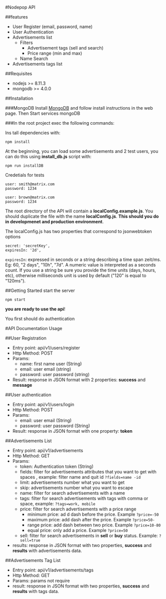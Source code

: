#Nodepop API

##features
* User Register (email, password, name)
* User Authentication
* Advertisements list
	* Filters 
		* Advertisement tags (sell and search)
		* Price range (min and max)
	* Name Search
* Advertisements tags list

##Requisites
 * nodejs >= 8.11.3
 * mongodb >= 4.0.0

##Installation

###MongoDB
Install [MongoDB](https://www.mongodb.com) and follow install instructions in the web page. Then Start services mongoDB

###In the root project exec the following commands:

Ins tall dependencies with:

```shell
npm install
```

At the beginning, you can load some advertisements and 2 test users, you can do this using **install_db.js** script with:

```shell
npm run installDB
```
Credetials for tests

```
user: smith@matrix.com
password: 1234

user: brown@matrix.com
password: 1234
```

The root directory of the API will contain a **localConfig.example.js**. You should duplicate the file with the name **localConfig.js**. **This should you do in developmenet and production environment**.

The localConfig.js has two properties that correspond to jsonwebtoken options

```
secret: 'secretKey',
expiresIn: '2d',
```

```expiresIn```: expressed in seconds or a string describing a time span zeit/ms. Eg: 60, "2 days", "10h", "7d". A numeric value is interpreted as a seconds count. If you use a string be sure you provide the time units (days, hours, etc), otherwise milliseconds unit is used by default ("120" is equal to "120ms").

##Getting Started
start the server

```
npm start
```

**you are ready to use the api**!

You first should do authentication 

#API Documentation Usage
 
##User Registration
* Entry point: api/v1/users/register
* Http Method: POST
* Params:
	* name: first name user (String)	
	* email: user email (string)
	* password: user password (string)
* Result: response in JSON format with 2 properties: **success** and **message**

##User authentication
* Entry point: api/v1/users/login
* Http Method: POST
* Params:
	* email: user email (String)
	* password: user password (String)
* Result: response in JSON format with one property: **token**


##Advertisements List
* Entry point: api/v1/advertisements
* Http Method: GET
* Params:
	* token: Authentication token (String)
	* fields: filter for advertisements attributes that you want to get with spaces , example: filter name and quit id ```?fields=name -id```
    * limit: advertisements number what you want to get 
    * skip: advertisements number what you want to escape
    * name: filter for search advertisements with a name
    * tags: filter for search advertisements with tags with comma or space, example: ```?tags=work, mobile ```
    * price: filter for search advertisements with a price range
        * minimum price: ad d dash before the price. Example ```?price=-50```
        * maximum price: add dash after the price. Example ```?price=50-```
        * range price: add dash between two price. Example ```?price=10-80```
        * equal price: only add a price. Example ```?price=50```
    * sell: filter for search advertisements in **sell** or **buy** status. Example: ```?sell=true```
* results: response in JSON format with two properties, **success** and **results** with advertisements data.

##Advertisements Tag List
* Entry point: api/v1/advertisements/tags
* Http Method: GET
* Params: params not require
* result: response in JSON format with two properties, **success** and **results** with tags data.